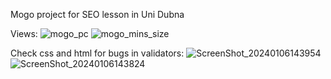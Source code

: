 Mogo project for SEO lesson in Uni Dubna

Views:
![mogo_pc](https://github.com/MurzilinSin/mogo/assets/74671784/a96487d4-e672-41c4-bf64-fe7046bdc3c1)
![mogo_mins_size](https://github.com/MurzilinSin/mogo/assets/74671784/7ceb948b-6112-4b28-ba99-131c9b7de122)

Check css and html for bugs in validators:
![ScreenShot_20240106143954](https://github.com/MurzilinSin/mogo/assets/74671784/0d962b2f-9fa9-426d-abe6-fec5024bb786)
![ScreenShot_20240106143824](https://github.com/MurzilinSin/mogo/assets/74671784/a5354059-f991-45fe-91c4-3ebbfbecac01)
